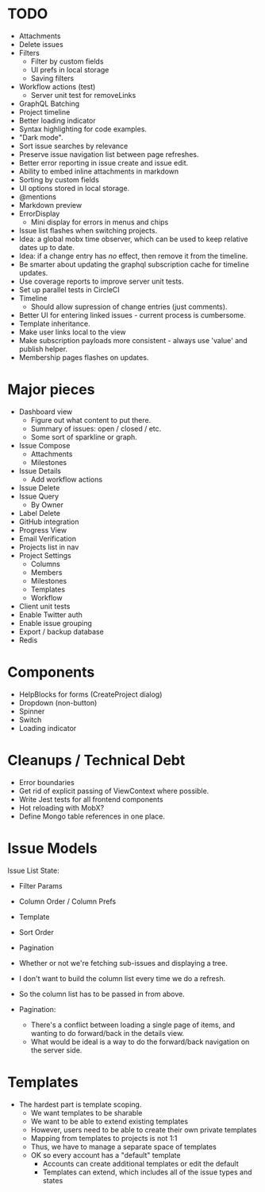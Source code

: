 # TODO

* Attachments
* Delete issues
* Filters
  * Filter by custom fields
  * UI prefs in local storage
  * Saving filters
* Workflow actions (test)
  * Server unit test for removeLinks
* GraphQL Batching
* Project timeline
* Better loading indicator
* Syntax highlighting for code examples.
* "Dark mode".
* Sort issue searches by relevance
* Preserve issue navigation list between page refreshes.
* Better error reporting in issue create and issue edit.
* Ability to embed inline attachments in markdown
* Sorting by custom fields
* UI options stored in local storage.
* @mentions
* Markdown preview
* ErrorDisplay
  * Mini display for errors in menus and chips
* Issue list flashes when switching projects.
* Idea: a global mobx time observer, which can be used to keep relative dates up to date.
* Idea: if a change entry has *no* effect, then remove it from the timeline.
* Be smarter about updating the graphql subscription cache for timeline updates.
* Use coverage reports to improve server unit tests.
* Set up parallel tests in CircleCI
* Timeline
  * Should allow supression of change entries (just comments).
* Better UI for entering linked issues - current process is cumbersome.
* Template inheritance.
* Make user links local to the view
* Make subscription payloads more consistent - always use 'value' and publish helper.
* Membership pages flashes on updates.

# Major pieces

* Dashboard view
  * Figure out what content to put there.
  * Summary of issues: open / closed / etc.
  * Some sort of sparkline or graph.
* Issue Compose
  * Attachments
  * Milestones
* Issue Details
  * Add workflow actions
* Issue Delete
* Issue Query
  * By Owner
* Label Delete
* GitHub integration
* Progress View
* Email Verification
* Projects list in nav
* Project Settings
  * Columns
  * Members
  * Milestones
  * Templates
  * Workflow
* Client unit tests
* Enable Twitter auth
* Enable issue grouping
* Export / backup database
* Redis

# Components

* HelpBlocks for forms (CreateProject dialog)
* Dropdown (non-button)
* Spinner
* Switch
* Loading indicator

# Cleanups / Technical Debt

* Error boundaries
* Get rid of explicit passing of ViewContext where possible.
* Write Jest tests for all frontend components
* Hot reloading with MobX?
* Define Mongo table references in one place.

# Issue Models

Issue List State:

* Filter Params
* Column Order / Column Prefs
* Template
* Sort Order
* Pagination
* Whether or not we're fetching sub-issues and displaying a tree.

* I don't want to build the column list every time we do a refresh.
* So the column list has to be passed in from above.

* Pagination:
  * There's a conflict between loading a single page of items, and wanting to do forward/back
    in the details view.
  * What would be ideal is a way to do the forward/back navigation on the server side.

# Templates

* The hardest part is template scoping.
  * We want templates to be sharable
  * We want to be able to extend existing templates
  * However, users need to be able to create their own private templates
  * Mapping from templates to projects is not 1:1
  * Thus, we have to manage a separate space of templates
  * OK so every account has a "default" template
    * Accounts can create additional templates or edit the default
    * Templates can extend, which includes all of the issue types and states
